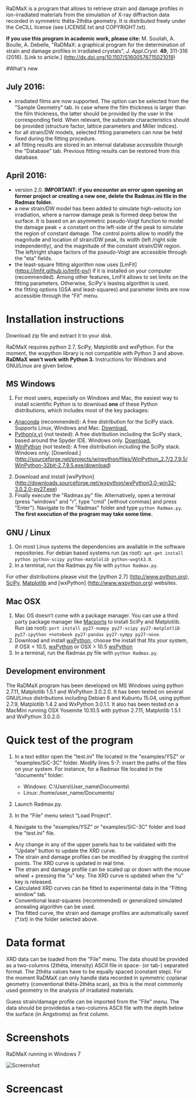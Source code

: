 RaDMaX is a program that allows to retrieve strain and damage profiles in ion-irradiated materials from the simulation of X-ray diffraction data recorded in symmetric thêta-2thêta geometry. It is distributed freely under the CeCILL license (see LICENSE.txt and COPYRIGHT.txt).

**If you use this program in academic work, please cite:**
M. Souilah, A. Boulle, A. Debelle, "RaDMaX: a graphical program for the determination of strain and damage profiles in irradiated crystals", _J. Appl.Cryst._ **49**, 311-316 (2016). [Link to article.] (http://dx.doi.org/10.1107/S1600576715021019)

#What's new
## July 2016:
- irradiated films are now supported. The option can be selected from the "Sample Geometry" tab. In case where the film thickness is larger than the film thickness, the latter should be provided by the user in the corresponding field. When relevant, the substrate characteristics should be provided (structure factor, lattice parameters and Miller indices).
- for all strain/DW models, selected fitting parameters can now be held fixed during the fitting procedure.
- all fitting results are stored in an internal database accessible thourgh the "Database" tab. Previous fitting results can be restored from this database.

## April 2016:
- version 2.0. **IMPORTANT: if you encounter an error upon opening an former project or creating a new one, delete the Radmax.ini file in the Radmax folder.**
- a new strain/DW model has been added to simulate high-velocity ion irradiation, where a narrow damage peak is formed deep below the surface. It is based on an asymmetric pseudo-Voigt function to model the damage peak + a constant on the left-side of the peak to simulate the region of constant damage. The control points allow to modify the magnitude and location of strain/DW peak, its width (left /right side independently), and the magnitude of the constant strain/DW region. The left/right shape factors of the pseudo-Voigt are accessible through the "eta" fields.
- the least-square fitting algorithm now uses [LmFit] (https://lmfit.github.io/lmfit-py/) if it is installed on your computer (recommended). Among other features, LmFit allows to set limits on the fitting parameters. Otherwise, SciPy's leastsq algorithm is used.
- the fitting options (GSA and least-squares) and parameter limits are now accessible through the "Fit" menu.

# Installation instructions
Download zip file and extract it to your disk.

RaDMaX requires python 2.7, SciPy, Matplotlib and wxPython. For the moment, the wxpython library is not compatible with Python 3 and above. **RaDMaX won't work with Python 3.** Instructions for Windows and GNU/Linux are given below.

## MS Windows
1. For most users, especially on Windows and Mac, the easiest way to install scientific Python is to download **one** of these Python distributions, which includes most of the key packages:
 
 * [Anaconda](http://continuum.io/downloads) (recommended): A free distribution for the SciPy stack. Supports Linux, Windows and Mac. [Download.](https://3230d63b5fc54e62148e-c95ac804525aac4b6dba79b00b39d1d3.ssl.cf1.rackcdn.com/Anaconda-2.3.0-Windows-x86.exe)
 * [Python(x,y)](http://python-xy.github.io/) (not tested): A free distribution including the SciPy stack, based around the Spyder IDE. Windows only. [Download.](http://ftp.ntua.gr/pub/devel/pythonxy/Python(x,y)-2.7.10.0.exe)
 * [WinPython](http://winpython.github.io/) (not tested): A free distribution including the SciPy stack. Windows only. [Download.] (http://sourceforge.net/projects/winpython/files/WinPython_2.7/2.7.9.5/WinPython-32bit-2.7.9.5.exe/download)


2. Download and install [wxPython] (http://downloads.sourceforge.net/wxpython/wxPython3.0-win32-3.0.2.0-py27.exe)
3. Finally execute the "Radmax.py" file. Alternatively, open a terminal (press "windows" and "r", type "cmd" [without commas] and press "Enter"). Navigate to the "Radmax" folder and type `python Radmax.py`. **The first execution of the program may take some time.**


## GNU / Linux
1. On most Linux systems the dependencies are available in the software repositories. For debian based systems run (as root): `apt-get install python python-scipy python-matplolib python-wxgtk3.0`. 
2. In a terminal, run the Radmax.py file with `python Radmax.py`.
 
For other distributions please visit the [python 2.7] (http://www.python.org), [SciPy](http://www.scipy.org), [Matplotlib](http://www.matplotlib.org) and [wxPython] (http://www.wxpython.org) websites.

## Mac OSX
1. Mac OS doesn’t come with a package manager. You can use a third party package manager like [Macports](http://www.macports.org/) to install SciPy and Matplotlib.
Run (as root): `port install py27-numpy py27-scipy py27-matplotlib py27-ipython +notebook py27-pandas py27-sympy py27-nose`.
2. Download and install [wxPython](http://www.wxpython.org/download.php#osx), choose the install that fits your system, if OSX < 10.5, [wxPython](http://sourceforge.net/projects/wxpython/files/wxPython/3.0.2.0/wxPython3.0-osx-3.0.2.0-carbon-py2.7.dmg/download?use_mirror=kent)
or OSX > 10.5 [wxPython](http://sourceforge.net/projects/wxpython/files/wxPython/3.0.2.0/wxPython3.0-osx-3.0.2.0-cocoa-py2.7.dmg/download?use_mirror=vorboss) 
3. In a terminal, run the Radmax.py file with `python Radmax.py`.

## Development environment
The RaDMaX program has been developed on MS Windows using python 2.7.11, Matplotlib 1.5.1 and WxPython 3.0.2.0.
It has been tested on several GNU/Linux distributions including Debian 8 and Kubuntu 15.04, using python 2.7.9, Matplotlib 1.4.2 and WxPython 3.0.1.1.
It also has been tested on a MacMini running OSX Yosemite 10.10.5 with python 2.7.11, Matplotlib 1.5.1 and WxPython 3.0.2.0.


# Quick test of the program
1. In a text editor open the "test.ini" file located in the "examples/YSZ" or "examples/SiC-3C" folder. Modify lines 5-7: insert the paths of the files on your system. For instance, for a Radmax file located in the "documents" folder:

   * Windows: C:\Users\User_name\Documents\
   * Linux: /home/user_name/Documents/
2. Launch Radmax.py.
3. In the "File" menu select "Load Project".
4. Navigate to the "examples/YSZ" or "examples/SiC-3C" folder and load the "test.ini" file.

* Any change in any of the upper panels has to be validated with the "Update" button to update the XRD curve.
* The strain and damage profiles can be modified by dragging the control points. The XRD curve is updated in real time.
* The strain and damage profile can be scaled up or down with the mouse wheel + pressing the "u" key. The XRD curve is updated when the "u" key is released.
* Calculated XRD curves can be fitted to experimental data in the "Fitting window" tab.
* Conventional least-squares (recommended) or generalized simulated annealing algorithm can be used.
* The fitted curve, the strain and damage profiles are automatically saved (*.txt) in the folder selected above. 

# Data format
XRD data can be loaded from the "File" menu. The data should be provided as a two-columns (2thêta, intensity) ASCII file in space- (or tab-) separated format. The 2thêta values have to be equally spaced (constant step). For the moment RaDMaX can only handle data recorded in symmetric coplanar geometry (conventional thêta-2thêta scan), as this is the most commonly used geometry in the analysis of irradiated materials.

Guess strain/damage profile can be imported from the "File" menu. The data should be providedas a two-columns ASCII file with the depth below the surface (in Angstroms) as first column.

# Screenshots
RaDMaX running in Windows 7

![Screenshot](https://raw.github.com/aboulle/RaDMaX/master/Screen1.png)

# Screencast
